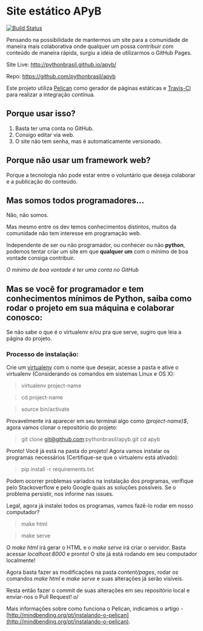 # Site estático APyB

[![Build Status](https://travis-ci.org/pythonbrasil/apyb.svg?branch=pelican)](https://travis-ci.org/pythonbrasil/apyb)

Pensando na possibilidade de mantermos um site para a comunidade de maneira mais colaborativa onde qualquer um possa contribuir com conteúdo de maneira rápida, surgiu a idéia de utilizarmos o GitHub Pages.

Site Live:  http://pythonbrasil.github.io/apyb/

Repo: https://github.com/pythonbrasil/apyb

Este projeto utiliza [Pelican](http://blog.getpelican.com/) como gerador de páginas estáticas e [Travis-CI](https://travis-ci.org/) para realizar a integração contínua.

## Porque usar isso?

1. Basta ter uma conta no GitHub.
2. Consigo editar via web.
3. O site não tem senha, mas é automaticamente versionado.

## Porque não usar um framework web?

Porque a tecnologia não pode estar entre o voluntário que deseja colaborar e a publicação do conteúdo.

## Mas somos todos programadores...

Não, não somos.

Mas mesmo entre os dev temos conhecimentos distintos, muitos da comunidade não tem interesse em programação web.

Independente de ser ou não programador, ou conhecer ou não **python**, podemos tentar criar um site em que **qualquer um** com o mínimo de boa vontade consiga contribuir.

*O mínimo de boa vontade é ter uma conta no GitHub*

## Mas se você for programador e tem conhecimentos mínimos de Python, saiba como rodar o projeto em sua máquina e colaborar conosco:

Se não sabe o que é o virtualenv e/ou pra que serve, sugiro que leia a página do projeto.

### Processo de instalação:

Crie um [virtualenv](https://virtualenv.readthedocs.org/en/latest/) com o nome que desejar, acesse a pasta e ative o virtualenv (Considerando os comandos em sistemas Linux e OS X):

> virtualenv project-name  

> cd project-name  

> source bin/activate

Provavelmente irá aparecer em seu terminal algo como *(project-name)$*, agora vamos clonar o repositório do projeto:

> git clone git@github.com:pythonbrasil/apyb.git
> cd apyb

Pronto! Você já está na pasta do projeto! Agora vamos instalar os programas necessários (Certifique-se que o virtualenv está ativado):

> pip install -r requirements.txt

Podem ocorrer problemas variados na instalação dos programas, verifique pelo Stackoverflow e pelo Google quais as soluções possíveis. Se o problema persistir, nos informe nas issues.

Legal, agora já instalei todos os programas, vamos fazê-lo rodar em nosso computador?

> make html  

> make serve

O *make html* irá gerar o HTML e o *make serve* irá criar o servidor. Basta acessar *localhost:8000* e pronto! O site já está rodando em seu computador localmente!

Agora basta fazer as modificações na pasta *content/pages*, rodar os comandos *make html* e *make serve* e suas alterações já serão visíveis.

Resta então fazer o commit de suas alterações em seu repositório local e enviar-nos o Pull Request! o/

Mais informações sobre como funciona o Pelican, indicamos o artigo - [http://mindbending.org/pt/instalando-o-pelican](http://mindbending.org/pt/instalando-o-pelican).
